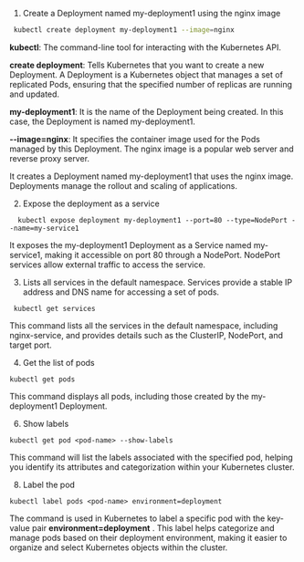 1. Create a Deployment named my-deployment1 using the nginx image
```bash
 kubectl create deployment my-deployment1 --image=nginx
``` 
**kubectl**: The command-line tool for interacting with the Kubernetes API.

**create deployment**: Tells Kubernetes that you want to create a new Deployment. A Deployment is a Kubernetes object that manages a set of replicated Pods, ensuring that the specified number of replicas are running and updated.

**my-deployment1**: It is the name of the Deployment being created. In this case, the Deployment is named my-deployment1.

**--image=nginx**: It specifies the container image used for the Pods managed by this Deployment. The nginx image is a popular web server and reverse proxy server.

It creates a Deployment named my-deployment1 that uses the nginx image. Deployments manage the rollout and scaling of applications.

2. Expose the deployment as a service
```
  kubectl expose deployment my-deployment1 --port=80 --type=NodePort --name=my-service1
```
It exposes the my-deployment1 Deployment as a Service named my-service1, making it accessible on port 80 through a NodePort. NodePort services allow external traffic to access the service.

3. Lists all services in the default namespace. Services provide a stable IP address and DNS name for accessing a set of pods.
```
 kubectl get services
```
This command lists all the services in the default namespace, including nginx-service, and provides details such as the ClusterIP, NodePort, and target port.


4. Get the list of pods
```
kubectl get pods
```
This command displays all pods, including those created by the my-deployment1 Deployment.

6. Show labels
 ```
kubectl get pod <pod-name> --show-labels
```
This command will list the labels associated with the specified pod, helping you identify its attributes and categorization within your Kubernetes cluster.

8. Label the pod
```
kubectl label pods <pod-name> environment=deployment
```

The command is used in Kubernetes to label a specific pod with the key-value pair **environment=deployment** . This label helps categorize and manage pods based on their deployment environment, making it easier to organize and select Kubernetes objects within the cluster.


